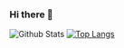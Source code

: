 ### Hi there 👋

![Github Stats](https://github-readme-stats.vercel.app/api?username=sseul1111&show_icons=true&theme=material-palenight)
[![Top Langs](https://github-readme-stats.vercel.app/api/top-langs/?username=sseul1111&layout=compact&theme=material-palenight&langs_count=8)](https://github.com/anuraghazra/github-readme-stats)

<!--
**sseul1111/sseul1111** is a ✨ _special_ ✨ repository because its `README.md` (this file) appears on your GitHub profile.

Here are some ideas to get you started:

- 🔭 I’m currently working on ...
- 🌱 I’m currently learning ...
- 👯 I’m looking to collaborate on ...
- 🤔 I’m looking for help with ...
- 💬 Ask me about ...
- 📫 How to reach me: ...
- 😄 Pronouns: ...
- ⚡ Fun fact: ...
-->
